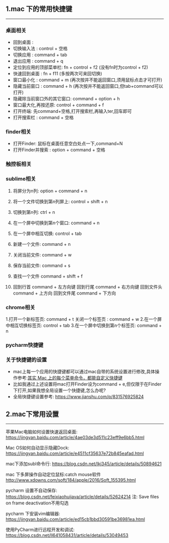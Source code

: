 
## 1.mac 下的常用快捷键
----------------------------

### 桌面相关 

  - 回到桌面   :
  - 切换输入法 : control + 空格
  - 切换应用   : command + tab 
  - 退出应用   : command + q
  - 定位到应用的顶部菜单栏: fn + control + f2 (没有fn时为control + f2)
  - 快速回到桌面 : fn + f11 (多按两次可来回切换)
  - 窗口最小化 : command + m (再次按并不能返回窗口,须用鼠标点击才可打开)
  - 隐藏当前窗口 : command + h (再次按并不能返回窗口,但tab+command可以打开)
  - 隐藏除当前窗口外的其它窗口: command + option + h
  - 窗口最大化,再按还原: control + command + f
  - 打开终端: 先command+空格,打开搜索栏,再输入ter,回车即可
  - 打开搜索栏 : command + 空格

### finder相关
  - 打开Finder: 鼠标在桌面任意空白处点一下,command+N
  - 打开Finder并搜索 : option + command + 空格


### 触控板相关

### sublime相关

1. 将屏分为n列: option + command + n
2. 将一个文件切换到第n列屏上: control + shift + n
2. 切换到第n列: ctrl + n 
2. 在一个屏中切换到第n个窗口: command + n 
3. 在一个屏中相互切换: control + tab

4. 新建一个文件: command + n
5. 关闭当前文件: command + w
6. 保存当前文件: command + s

7. 查找一个文件 command + shift + f

8. 回到行首 command + 左方向键
   回到行尾 command + 右方向键
   回到文件头 command + 上方向
   回到文件尾 command + 下方向


### chrome相关
1.打开一个新标签页: command + t
  关闭一个标签页 :  command + w
2.在一个屏中相互切换标签页: control + tab
3.在一个屏中切换到第n个标签页: command + n 

### pycharm快捷键

### 关于快捷键的设置
  - mac上每一个应用的快捷键都可以通过mac自带的系统设置进行修改,具体操作参考:[其实 Mac 上的每个菜单命令，都能自定义快捷键 ](https://sspai.com/post/34527)
  - 比如我通过上述设置将mac打开Finder设为command + e,但仅限于在Finder下打开,如果我想全局设置一个快捷键,怎么办呢?
  - 全局快捷键设置参考: https://www.jianshu.com/p/831576925824


## 2.mac下常用设置
------------------------

苹果Mac电脑如何设置快速返回桌面: 
https://jingyan.baidu.com/article/4ae03de3d511c23eff9e6bb5.html

Mac OS如何自动显示隐藏Dock:
https://jingyan.baidu.com/article/e4511cf35637e72b845eafad.html

mac下添加subl命令行:
https://blog.csdn.net/lkj345/article/details/50894621

mac 下多屏操作自动定位鼠标:catch mouse软件
http://www.xdowns.com/soft/184/apple/2016/Soft_155395.html

pycharm 设置不自动保存:
https://blog.csdn.net/feixiaohuijava/article/details/52624214
注:
Save files on frame deactivation不用勾选

pycharm 下安装vim编辑器:
https://jingyan.baidu.com/article/ed15cb1bbd30591be36981ea.html

使用PyCharm进行远程开发和调试:
https://blog.csdn.net/ll641058431/article/details/53049453
